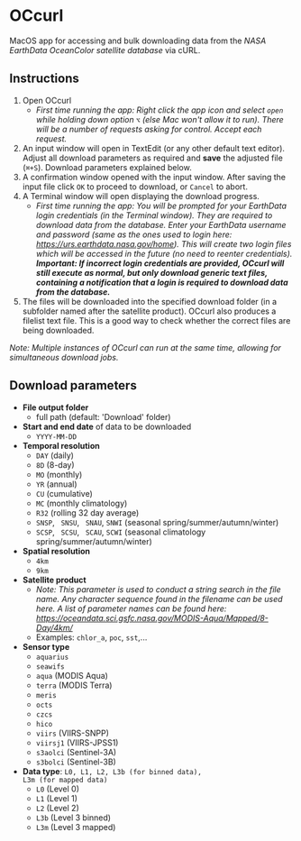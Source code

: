# OCcurl
MacOS app for accessing and bulk downloading data from the *NASA EarthData OceanColor satellite database* via cURL.

Instructions
---
1. Open OCcurl
   - *First time running the app: Right click the app icon and select <code>open</code> while holding down option <code>&#8997;</code> (else Mac won't allow it to run). There will be a number of requests asking for control. Accept each request.*
2. An input window will open in TextEdit (or any other default text editor). Adjust all download parameters as required and **save** the adjusted file (<code>&#8984;+S</code>). Download parameters explained below.
3. A confirmation window opened with the input window. After saving the input file click <code>OK</code> to proceed to download, or <code>Cancel</code> to abort.
4. A Terminal window will open displaying the download progress.
   - *First time running the app: You will be prompted for your EarthData login credentials (in the Terminal window). They are required to download data from the database. Enter your EarthData username and password (same as the ones used to login here: https://urs.earthdata.nasa.gov/home). This will create two login files which will be accessed in the future (no need to reenter credentials).<br>**Important: If incorrect login credentials are provided, OCcurl will still execute as normal, but only download generic text files, containing a notification that a login is required to download data from the database.***
5. The files will be downloaded into the specified download folder (in a subfolder named after the satellite product). OCcurl also produces a filelist text file. This is a good way to check whether the correct files are being downloaded.

*Note: Multiple instances of OCcurl can run at the same time, allowing for simultaneous download jobs.*
   
Download parameters
---
- **File output folder**
  - full path (default: 'Download' folder)
- **Start and end date** of data to be downloaded
  - <code>YYYY-MM-DD</code>
- **Temporal resolution**
  - <code>DAY</code> (daily)
  - <code>8D</code> (8-day)
  - <code>MO</code> (monthly)
  - <code>YR</code> (annual) 
  - <code>CU</code> (cumulative)
  - <code>MC</code> (monthly climatology)
  - <code>R32</code> (rolling 32 day average)
  - <code>SNSP</code>, <code> SNSU</code>, <code> SNAU</code>, <code>SNWI</code> (seasonal spring/summer/autumn/winter)
  - <code>SCSP</code>, <code> SCSU</code>, <code> SCAU</code>, <code>SCWI</code> (seasonal climatology spring/summer/autumn/winter)
- **Spatial resolution** 
  - <code>4km</code>
  - <code>9km</code>
- **Satellite product**
  - *Note: This parameter is used to conduct a string search in the file name. Any character sequence found in the filename can be used here. A list of parameter names can be found here: https://oceandata.sci.gsfc.nasa.gov/MODIS-Aqua/Mapped/8-Day/4km/*
  - Examples: <code>chlor_a</code>, <code>poc</code>, <code>sst</code>,...
- **Sensor type**
  - <code>aquarius</code>
  - <code>seawifs</code>
  - <code>aqua</code> (MODIS Aqua)
  - <code>terra</code> (MODIS Terra)
  - <code>meris</code>
  - <code>octs</code>
  - <code>czcs</code>
  - <code>hico</code>
  - <code>viirs</code> (VIIRS-SNPP)
  - <code>viirsj1</code> (VIIRS-JPSS1)
  - <code>s3aolci</code> (Sentinel-3A)
  - <code>s3bolci</code> (Sentinel-3B)
- **Data type**: <code>L0, L1, L2, L3b (for binned data), L3m (for mapped data)</code>
  - <code>L0</code> (Level 0)
  - <code>L1</code> (Level 1)
  - <code>L2</code> (Level 2)
  - <code>L3b</code> (Level 3 binned)
  - <code>L3m</code> (Level 3 mapped)
